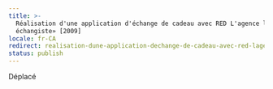 ```yaml
---
title: >-
  Réalisation d'une application d'échange de cadeau avec RED L'agence le «club
  échangiste» [2009]
locale: fr-CA
redirect: realisation-dune-application-dechange-de-cadeau-avec-red-lagence
status: publish
---
```


<nuxt-link to="/blog/2010/02/realisation-dune-application-dechange-de-cadeau-avec-red-lagence">Déplacé</nuxt-link>
